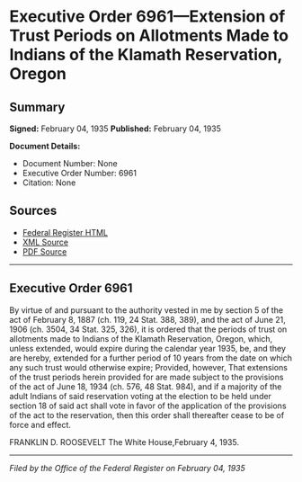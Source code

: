 # Executive Order 6961—Extension of Trust Periods on Allotments Made to Indians of the Klamath Reservation, Oregon

## Summary

**Signed:** February 04, 1935
**Published:** February 04, 1935

**Document Details:**
- Document Number: None
- Executive Order Number: 6961
- Citation: None

## Sources
- [Federal Register HTML](https://www.presidency.ucsb.edu/documents/executive-order-6961-extension-trust-periods-allotments-made-indians-the-klamath)
- [XML Source](None)
- [PDF Source](None)

---

## Executive Order 6961

By virtue of and pursuant to the authority vested in me by section 5 of the act of February 8, 1887 (ch. 119, 24 Stat. 388, 389), and the act of June 21, 1906 (ch. 3504, 34 Stat. 325, 326), it is ordered that the periods of trust on allotments made to Indians of the Klamath Reservation, Oregon, which, unless extended, would expire during the calendar year 1935, be, and they are hereby, extended for a further period of 10 years from the date on which any such trust would otherwise expire; Provided, however, That extensions of the trust periods herein provided for are made subject to the provisions of the act of June 18, 1934 (ch. 576, 48 Stat. 984), and if a majority of the adult Indians of said reservation voting at the election to be held under section 18 of said act shall vote in favor of the application of the provisions of the act to the reservation, then this order shall thereafter cease to be of force and effect.

FRANKLIN D. ROOSEVELT
The White House,February 4, 1935.

---

*Filed by the Office of the Federal Register on February 04, 1935*
